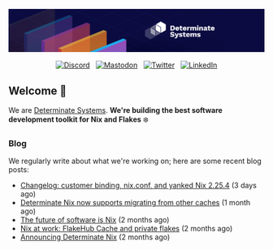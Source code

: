 <p align="center">
  <a href="https://determinate.systems" target="_blank"><img src="https://raw.githubusercontent.com/determinatesystems/.github/main/.github/banner.jpg"></a>
</p>
<p align="center">
  &nbsp;<a href="https://determinate.systems/discord" target="_blank"><img alt="Discord" src="https://img.shields.io/discord/1116012109709463613?style=for-the-badge&logo=discord&logoColor=%23ffffff&label=Discord&labelColor=%234253e8&color=%23e4e2e2"></a>&nbsp;
  &nbsp;<a href="https://hachyderm.io/@determinatesystems" target="_blank"><img alt="Mastodon" src="https://img.shields.io/badge/Mastodon-6468fa?style=for-the-badge&logo=mastodon&logoColor=%23ffffff"></a>&nbsp;
  &nbsp;<a href="https://twitter.com/DeterminateSys" target="_blank"><img alt="Twitter" src="https://img.shields.io/badge/Twitter-303030?style=for-the-badge&logo=x&logoColor=%23ffffff"></a>&nbsp;
  &nbsp;<a href="https://www.linkedin.com/company/determinate-systems" target="_blank"><img alt="LinkedIn" src="https://img.shields.io/badge/LinkedIn-1667be?style=for-the-badge&logo=linkedin&logoColor=%23ffffff"></a>&nbsp;
</p>

## Welcome 👋

We are [Determinate Systems](https://determinate.systems).
**We're building the best software development toolkit for Nix and Flakes** ❄️

### Blog 

We regularly write about what we're working on; here are some recent blog posts:


- [Changelog: customer binding, nix.conf, and yanked Nix 2.25.4](https://determinate.systems/posts/changelog-determinate-nix-030/) (3 days ago)
- [Determinate Nix now supports migrating from other caches](https://determinate.systems/posts/flakehub-cache-migration/) (1 month ago)
- [The future of software is Nix](https://determinate.systems/posts/the-future-is-nix/) (2 months ago)
- [Nix at work: FlakeHub Cache and private flakes](https://determinate.systems/posts/flakehub-cache-and-private-flakes/) (2 months ago)
- [Announcing Determinate Nix](https://determinate.systems/posts/announcing-determinate-nix/) (2 months ago)
